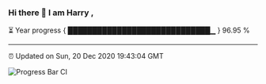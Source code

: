 ### Hi there 👋 I am Harry , 

⏳ Year progress { █████████████████████████████▁ } 96.95 %

---

⏰ Updated on Sun, 20 Dec 2020 19:43:04 GMT

![Progress Bar CI](https://github.com/duykhang68/duykhang68/workflows/Progress%20Bar%20CI/badge.svg)
